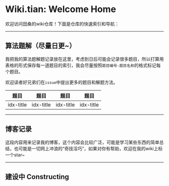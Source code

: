 # Wiki.tian: Welcome Home

欢迎访问田桑的wiki仓库！下面是仓库的快速索引和导航：

---

## 算法题解（尽量日更~）

我把我的算法题解题记录放在这里，考虑到日后可能会记录很多题目，所以打算用表格的形式保存每一道题目的索引，我会尽量按照`题目编号-题目名称`的格式标记每个题目。

欢迎读者好兄弟们在`issue`中提出更多的题目和解题方法。

| 题目 | 题目 | 题目 | 题目 |
| --- | --- | --- | --- |
| idx-title | idx-title | idx-title | idx-title |

---

## 博客记录

这段内容用来记录我的博客，这个内容会比较广泛，可能是学习某些东西的简单总结，也可能是一切网上冲浪的“奇技淫巧”，如果对你有帮助，欢迎在我的wiki上标一个star~

---

## 建设中 Constructing

